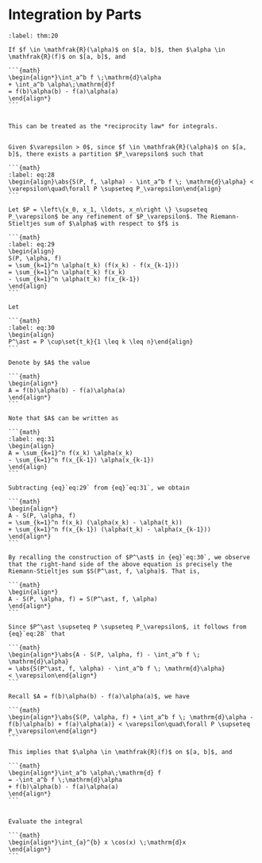 # Integration by Parts

````{prf:theorem} Integration by Parts
:label: thm:20

If $f \in \mathfrak{R}(\alpha)$ on $[a, b]$, then $\alpha \in \mathfrak{R}(f)$ on $[a, b]$, and

```{math}
\begin{align*}\int_a^b f \;\mathrm{d}\alpha
+ \int_a^b \alpha\;\mathrm{d}f
= f(b)\alpha(b) - f(a)\alpha(a)
\end{align*}
```

````

````{prf:remark}

This can be treated as the *reciprocity law* for integrals.

````

````{prf:proof}

Given $\varepsilon > 0$, since $f \in \mathfrak{R}(\alpha)$ on $[a, b]$, there exists a partition $P_\varepsilon$ such that

```{math}
:label: eq:28
\begin{align}\abs{S(P, f, \alpha) - \int_a^b f \; \mathrm{d}\alpha} < \varepsilon\quad\forall P \supseteq P_\varepsilon\end{align}
```

Let $P = \left\{x_0, x_1, \ldots, x_n\right \} \supseteq P_\varepsilon$ be any refinement of $P_\varepsilon$. The Riemann-Stieltjes sum of $\alpha$ with respect to $f$ is

```{math}
:label: eq:29
\begin{align}
S(P, \alpha, f)
= \sum_{k=1}^n \alpha(t_k) (f(x_k) - f(x_{k-1}))
= \sum_{k=1}^n \alpha(t_k) f(x_k)
- \sum_{k=1}^n \alpha(t_k) f(x_{k-1})
\end{align}
```

Let

```{math}
:label: eq:30
\begin{align}
P^\ast = P \cup\set{t_k}{1 \leq k \leq n}\end{align}
```

Denote by $A$ the value

```{math}
\begin{align*}
A = f(b)\alpha(b) - f(a)\alpha(a)
\end{align*}
```

Note that $A$ can be written as

```{math}
:label: eq:31
\begin{align}
A = \sum_{k=1}^n f(x_k) \alpha(x_k)
- \sum_{k=1}^n f(x_{k-1}) \alpha(x_{k-1})
\end{align}
```

Subtracting {eq}`eq:29` from {eq}`eq:31`, we obtain

```{math}
\begin{align*}
A - S(P, \alpha, f)
= \sum_{k=1}^n f(x_k) (\alpha(x_k) - \alpha(t_k))
+ \sum_{k=1}^n f(x_{k-1}) (\alpha(t_k) - \alpha(x_{k-1}))
\end{align*}
```

By recalling the construction of $P^\ast$ in {eq}`eq:30`, we observe that the right-hand side of the above equation is precisely the Riemann-Stieltjes sum $S(P^\ast, f, \alpha)$. That is,

```{math}
\begin{align*}
A - S(P, \alpha, f) = S(P^\ast, f, \alpha)
\end{align*}
```

Since $P^\ast \supseteq P \supseteq P_\varepsilon$, it follows from {eq}`eq:28` that

```{math}
\begin{align*}\abs{A - S(P, \alpha, f) - \int_a^b f \; \mathrm{d}\alpha}
= \abs{S(P^\ast, f, \alpha) - \int_a^b f \; \mathrm{d}\alpha}
< \varepsilon\end{align*}
```

Recall $A = f(b)\alpha(b) - f(a)\alpha(a)$, we have

```{math}
\begin{align*}\abs{S(P, \alpha, f) + \int_a^b f \; \mathrm{d}\alpha - f(b)\alpha(b) + f(a)\alpha(a)} < \varepsilon\quad\forall P \supseteq P_\varepsilon\end{align*}
```

This implies that $\alpha \in \mathfrak{R}(f)$ on $[a, b]$, and

```{math}
\begin{align*}\int_a^b \alpha\;\mathrm{d} f
= -\int_a^b f \;\mathrm{d}\alpha
+ f(b)\alpha(b) - f(a)\alpha(a)
\end{align*}
```

````

````{admonition} Exercise 7.1

Evaluate the integral

```{math}
\begin{align*}\int_{a}^{b} x \cos(x) \;\mathrm{d}x
\end{align*}
```

````
